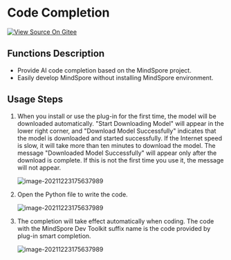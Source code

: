 # Code Completion

[![View Source On Gitee](https://mindspore-website.obs.cn-north-4.myhuaweicloud.com/website-images/r2.2/resource/_static/logo_source_en.svg)](https://gitee.com/mindspore/docs/blob/r2.2/docs/devtoolkit/docs/source_en/VSCode_smart_completion.md)

## Functions Description

* Provide AI code completion based on the MindSpore project.
* Easily develop MindSpore without installing MindSpore environment.

## Usage Steps

1. When you install or use the plug-in for the first time, the model will be downloaded automatically. "Start Downloading Model" will appear in the lower right corner, and "Download Model Successfully" indicates that the model is downloaded and started successfully. If the Internet speed is slow, it will take more than ten minutes to download the model. The message "Downloaded Model Successfully" will appear only after the download is complete. If this is not the first time you use it, the message will not appear.

   ![image-20211223175637989](https://mindspore-website.obs.cn-north-4.myhuaweicloud.com/website-images/r2.2/docs/devtoolkit/docs/source_zh_cn/images/clip_image115.jpg)

2. Open the Python file to write the code.

   ![image-20211223175637989](https://mindspore-website.obs.cn-north-4.myhuaweicloud.com/website-images/r2.2/docs/devtoolkit/docs/source_zh_cn/images/clip_image097.jpg)

3. The completion will take effect automatically when coding. The code with the MindSpore Dev Toolkit suffix name is the code provided by plug-in smart completion.

   ![image-20211223175637989](https://mindspore-website.obs.cn-north-4.myhuaweicloud.com/website-images/r2.2/docs/devtoolkit/docs/source_zh_cn/images/clip_image111.jpg)
